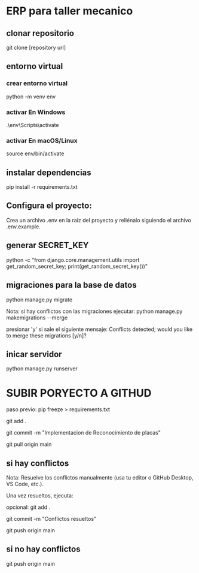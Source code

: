 # ERP para taller mecanico
## clonar repositorio
git clone [repository url]

## entorno virtual

### crear entorno virtual
python -m venv env
### activar En Windows
.\env\Scripts\activate
### activar En macOS/Linux
source env/bin/activate

## instalar dependencias
pip install -r requirements.txt

## Configura el proyecto:
Crea un archivo .env en la raíz del proyecto y rellénalo siguiendo el archivo .env.example.

## generar SECRET_KEY
python -c "from django.core.management.utils import get_random_secret_key; print(get_random_secret_key())"

## migraciones para la base de datos
python manage.py migrate

Nota: si hay conflictos con las migraciones ejecutar: 
python manage.py makemigrations --merge

presionar 'y' si sale el siguiente mensaje:
Conflicts detected; would you like to merge these migrations [y/n]?

## inicar servidor
python manage.py runserver


# SUBIR PORYECTO A GITHUD

paso previo: pip freeze > requirements.txt

git add .

git commit -m "Implementacion de Reconocimiento de placas"

git pull origin main

## si hay conflictos

Nota: Resuelve los conflictos manualmente (usa tu editor o GitHub Desktop, VS Code, etc.).

Una vez resueltos, ejecuta:

opcional: git add .

git commit -m "Conflictos resueltos"

git push origin main

## si no hay conflictos

git push origin main